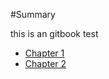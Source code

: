 #Summary

this is an gitbook test

- [Chapter 1](draft/chapter1.md)
- [Chapter 2](draft/chapter2.md)
